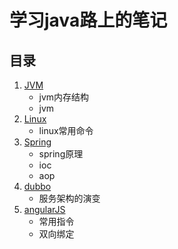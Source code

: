 # 学习java路上的笔记
## 目录
1. [JVM](notes/jvm.md)
    +   jvm内存结构
    +   jvm
1. [Linux](notes/linux.md)
    +   linux常用命令
1. [Spring](notes/spring.md)
    +   spring原理
    +   ioc
    +   aop
1. [dubbo](notes/dubbo.md)
    +   服务架构的演变
1. [angularJS](notes/angular-js.md) 
    +   常用指令
    +   双向绑定
